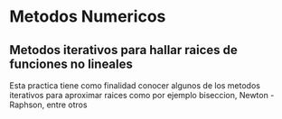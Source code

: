 # Metodos Numericos

## Metodos iterativos para hallar raices de funciones no lineales

Esta practica tiene como finalidad conocer algunos de los metodos iterativos para aproximar raices como por ejemplo biseccion, Newton - Raphson, entre otros
